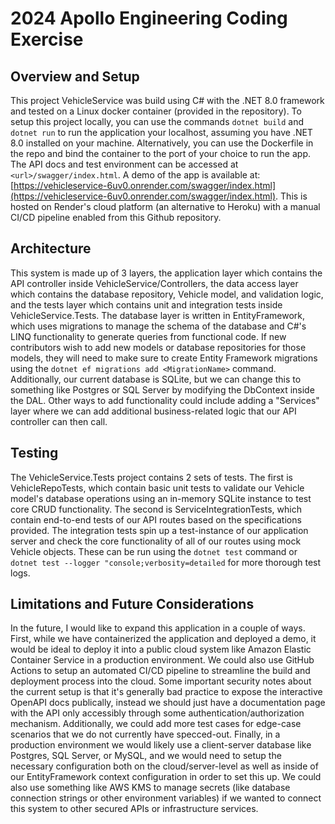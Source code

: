 # 2024 Apollo Engineering Coding Exercise

## Overview and Setup
This project VehicleService was build using C# with the .NET 8.0 framework and tested on a Linux docker container (provided in the repository). To setup this project locally, you can use the commands `dotnet build` and `dotnet run` to run the application your localhost, assuming you have .NET 8.0 installed on your machine. Alternatively, you can use the Dockerfile in the repo and bind the container to the port of your choice to run the app. The API docs and test environment can be accessed at `<url>/swagger/index.html`. A demo of the app is available at: [https://vehicleservice-6uv0.onrender.com/swagger/index.html](https://vehicleservice-6uv0.onrender.com/swagger/index.html). This is hosted on Render's cloud platform (an alternative to Heroku) with a manual CI/CD pipeline enabled from this Github repository.

## Architecture
This system is made up of 3 layers, the application layer which contains the API controller inside VehicleService/Controllers, the data access layer which contains the database repository, Vehicle model, and validation logic, and the tests layer which contains unit and integration tests inside VehicleService.Tests. The database layer is written in EntityFramework, which uses migrations to manage the schema of the database and C#'s LINQ functionality to generate queries from functional code. If new contributors wish to add new models or database repositories for those models, they will need to make sure to create Entity Framework migrations using the `dotnet ef migrations add <MigrationName>` command. Additionally, our current database is SQLite, but we can change this to something like Postgres or SQL Server by modifying the DbContext inside the DAL. Other ways to add functionality could include adding a "Services" layer where we can add additional business-related logic that our API controller can then call.

## Testing
The VehicleService.Tests project contains 2 sets of tests. The first is VehicleRepoTests, which contain basic unit tests to validate our Vehicle model's database operations using an in-memory SQLite instance to test core CRUD functionality. The second is ServiceIntegrationTests, which contain end-to-end tests of our API routes based on the specifications provided. The integration tests spin up a test-instance of our application server and check the core functionality of all of our routes using mock Vehicle objects. These can be run using the `dotnet test` command or `dotnet test --logger "console;verbosity=detailed` for more thorough test logs.


## Limitations and Future Considerations

In the future, I would like to expand this application in a couple of ways. First, while we have containerized the application and deployed a demo, it would be ideal to deploy it into a public cloud system like Amazon Elastic Container Service in a production environment. We could also use GitHub Actions to setup an automated CI/CD pipeline to streamline the build and deployment process into the cloud. Some important security notes about the current setup is that it's generally bad practice to expose the interactive OpenAPI docs publically, instead we should just have a documentation page with the API only accessibly through some authentication/authorization mechanism. Additionally, we could add more test cases for edge-case scenarios that we do not currently have specced-out. Finally, in a production environment we would likely use a client-server database like Postgres, SQL Server, or MySQL, and we would need to setup the necessary configuration both on the cloud/server-level as well as inside of our EntityFramework context configuration in order to set this up. We could also use something like AWS KMS to manage secrets (like database connection strings or other environment variables) if we wanted to connect this system to other secured APIs or infrastructure services.
